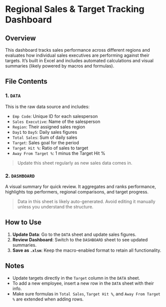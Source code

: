 # Regional Sales & Target Tracking Dashboard

## Overview

This dashboard tracks sales performance across different regions and evaluates how individual sales executives are performing against their targets. It’s built in Excel and includes automated calculations and visual summaries (likely powered by macros and formulas).

## File Contents

### 1. `DATA`

This is the raw data source and includes:

- `Emp Code`: Unique ID for each salesperson  
- `Sales Executive`: Name of the salesperson  
- `Region`: Their assigned sales region  
- `Day1` to `Day5`: Daily sales figures  
- `Total Sales`: Sum of daily sales  
- `Target`: Sales goal for the period  
- `Target Hit %`: Ratio of sales to target  
- `Away From Target %`: 1 minus the Target Hit %

> Update this sheet regularly as new sales data comes in.

### 2. `DASHBOARD`

A visual summary for quick review. It aggregates and ranks performance, highlights top performers, regional comparisons, and target progress.

> Data in this sheet is likely auto-generated. Avoid editing it manually unless you understand the structure.

## How to Use

1. **Update Data**: Go to the `DATA` sheet and update sales figures.
2. **Review Dashboard**: Switch to the `DASHBOARD` sheet to see updated summaries.
3. **Save as `.xlsm`**: Keep the macro-enabled format to retain all functionality.

## Notes

- Update targets directly in the `Target` column in the `DATA` sheet.
- To add a new employee, insert a new row in the `DATA` sheet with their info.
- Make sure formulas in `Total Sales`, `Target Hit %`, and `Away From Target %` are extended when adding rows.

